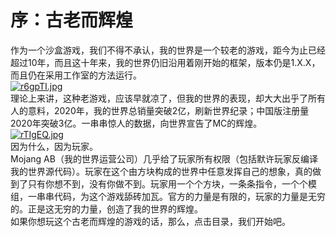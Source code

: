 # 序：古老而辉煌
作为一个沙盒游戏，我们不得不承认，我的世界是一个较老的游戏，距今为止已经超过10年，而且这十年来，我的世界仍旧沿用着刚开始的框架，版本仍是1.X.X，而且仍在采用工作室的方法运行。  
[![r6gpTI.jpg](https://s3.ax1x.com/2020/12/23/r6gpTI.jpg)](https://imgchr.com/i/r6gpTI)    
理论上来讲，这种老游戏，应该早就凉了，但我的世界的表现，却大大出乎了所有人的意料，2020年，我的世界总销量突破2亿，刷新世界纪录；中国版注册量2020年突破3亿。一串串惊人的数据，向世界宣告了MC的辉煌。  
[![rTIgEQ.jpg](https://s3.ax1x.com/2020/12/28/rTIgEQ.jpg)](https://imgchr.com/i/rTIgEQ)  
因为什么，因为玩家。  
Mojang AB（我的世界运营公司）几乎给了玩家所有权限（包括默许玩家反编译我的世界源代码）。玩家在这个由方块构成的世界中任意发挥自己的想象，真的做到了只有你想不到，没有你做不到。玩家用一个个方块，一条条指令，一个个模组，一串串代码，为这个游戏舔砖加瓦。官方的力量是有限的，玩家的力量是无穷的。正是这无穷的力量，创造了我的世界的辉煌。  
如果你想玩这个古老而辉煌的游戏的话，那么，点击目录，我们开始吧。      

